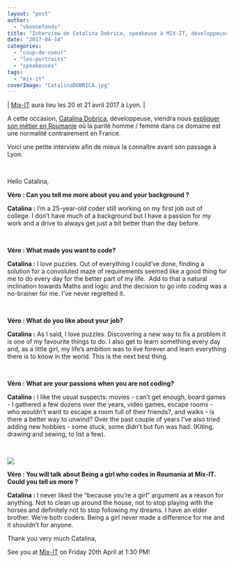 ```yaml
---
layout: "post"
author: 
  - "vbonnefonds"
title: "Interview de Catalina Dobrica, speakeuse à MIX-IT, développeuse en Roumanie !"
date: "2017-04-14"
categories: 
  - "coup-de-coeur"
  - "les-portraits"
  - "speakeuses"
tags: 
  - "mix-it"
coverImage: "CatalinaDOBRICA.jpg"
---
```


| [Mix-IT](https://mixitconf.org/) aura lieu les 20 et 21 avril 2017 à Lyon. |

A cette occasion, [Catalina Dobrica](https://www.linkedin.com/in/catalina-dobrica-a38b655a/), développeuse, viendra nous [expliquer son métier en Roumanie](https://mixitconf.org/2017/being-a-girl-who-codes-in-romania) où la parité homme / femme dans ce domaine est une normalité contrairement en France.

Voici une petite interview afin de mieux la connaître avant son passage à Lyon.

 

Hello Catalina,

**Véro : Can you tell me more about you and your background ?** 

**Catalina :** I’m a 25-year-old coder still working on my first job out of college. I don’t have much of a background but I have a passion for my work and a drive to always get just a bit better than the day before.

 

**Véro : What made you want to code?**

**Catalina :** I love puzzles. Out of everything I could’ve done, finding a solution for a convoluted maze of requirements seemed like a good thing for me to do every day for the better part of my life.  Add to that a natural inclination towards Maths and logic and the decision to go into coding was a no-brainer for me. I’ve never regretted it.

 

**Véro : What do you like about your job?**

**Catalina :** As I said, I love puzzles. Discovering a new way to fix a problem it is one of my favourite things to do. I also get to learn something every day and, as a little girl, my life’s ambition was to live forever and learn everything there is to know in the world. This is the next best thing.

 

**Véro : What are your passions when you are not coding?**  

**Catalina :** I like the usual suspects: movies - can’t get enough, board games - I gathered a few dozens over the years, video games, escape rooms - who wouldn’t want to escape a room full of their friends?, and walks - is there a better way to unwind? Over the past couple of years I’ve also tried adding new hobbies - some stuck, some didn’t but fun was had. (Kiting, drawing and sewing, to list a few).

 

[![](/assets/2017/04/2017-04-14-interview-de-catalina-dobrica-speakeuse-a-mix-it-fille-developpeuse-roumanie/mixitcatalina-300x215.png)](http://www.duchess-france.org/wp-content/uploads/2017/04/mixitcatalina.png)

**Véro : You will talk about Being a girl who codes in Roumania at Mix-IT. Could you tell us more ?** 

**Catalina :** I never liked the “because you’re a girl” argument as a reason for anything. Not to clean up around the house, not to stop playing with the horses and definitely not to stop following my dreams. I have an elder brother. We’re both coders. Being a girl never made a difference for me and it shouldn’t for anyone.

Thank you very much Catalina,

See you at [Mix-IT](https://mixitconf.org/) on Friday 20th April at 1:30 PM!
